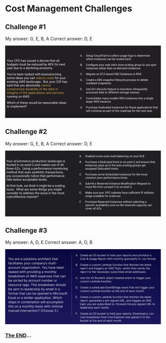 # Cost Management Challenges

## Challenge #1

My answer: G, E, B, A
Correct answer: D, E

![cost-mgmt-challenges-1](../../assets/cost-mgmt-challenge-1.png)

## Challenge #2

My answer: G, E, B, A
Correct answer: D, E

![cost-mgmt-challenges-2](../../assets/cost-mgmt-challenge-2.png)

## Challenge #3

My answer: A, D, E
Correct answer: A, D, B

![cost-mgmt-challenges-3](../../assets/cost-mgmt-challenge-3.png)

### [The END](../../README.md)...